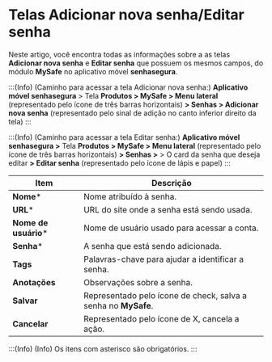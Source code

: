# Telas Adicionar nova senha/Editar senha

Neste artigo, você encontra todas as informações sobre a as telas **Adicionar nova senha** e **Editar senha** que possuem os mesmos campos, do módulo **MySafe** no aplicativo móvel **senhasegura**.

:::(Info) (Caminho para acessar a tela Adicionar nova senha:)
**Aplicativo móvel senhasegura** > Tela **Produtos > MySafe > Menu lateral** (representado pelo ícone de três barras horizontais) **> Senhas > Adicionar nova senha** (representado pelo sinal de adição no canto inferior direito da tela) 
:::

:::(Info) (Caminho para acessar a tela Editar senha:)
**Aplicativo móvel senhasegura >** Tela **Produtos > MySafe > Menu lateral** (representado pelo ícone de três barras horizontais) **> Senhas >** >  O card da senha que deseja editar **> Editar senha** (representado pelo ícone de lápis e papel)
:::


| Item | Descrição |
| --- | --- |
| **Nome*** | Nome atribuído à senha. |
| **URL*** | URL do site onde a senha está sendo usada. |
| **Nome de usuário*** | Nome de usuário usado para acessar a conta. |
| **Senha*** | A senha que está sendo adicionada. |
| **Tags** | Palavras-chave para ajudar a identificar a senha. |
| **Anotações** | Observações sobre a senha. |
| **Salvar** | Representado pelo ícone de check, salva a senha no **MySafe**. |
| **Cancelar** | Representado pelo ícone de X, cancela a ação. |

:::(Info) (Info)
Os itens com asterisco são obrigatórios.
:::